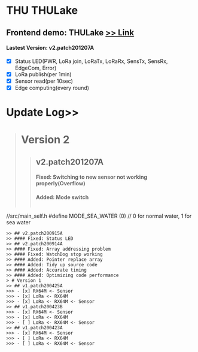 THU THULake  
====  
## Frontend demo: THULake [>> Link](http://140.128.98.55:3000/d/QrAuefeWk/dong-hai-aiot-shui-zhi-bang-zi-lora?orgId=1&refresh=5s)  
  
#### Lastest Version: v2.patch201207A  
- [x] Status LED(PWR, LoRa join, LoRaTx, LoRaRx, SensTx, SensRx, EdgeCom, Error)  
- [x] LoRa publish(per 1min)  
- [x] Sensor read(per 10sec)  
- [x] Edge computing(every round)  
  
# Update Log>>  
> # Version 2
>> ## v2.patch201207A
>> #### Fixed: Switching to new sensor not working properly(Overflow)  
>> #### Added: Mode switch  
>>> ```cpp  
//src/main_self.h
#define MODE_SEA_WATER (0)
// 0 for normal water, 1 for sea water
```  
>> ## v2.patch200915A
>> #### Fixed: Status LED  
>> ## v2.patch200914A
>> #### Fixed: Array addressing problem  
>> #### Fixed: WatchDog stop working  
>> #### Added: Pointer replace array  
>> #### Added: Tidy up source code  
>> #### Added: Accurate timing  
>> #### Added: Optimizing code performance  
> # Version 1
>> ## v1.patch200425A
>>> - [x] RX64M <- Sensor
>>> - [x] LoRa <- RX64M
>>> - [x] LoRa <- RX64M <- Sensor
>> ## v1.patch200423B
>>> - [x] RX64M <- Sensor
>>> - [x] LoRa <- RX64M
>>> - [ ] LoRa <- RX64M <- Sensor
>> ## v1.patch200423A
>>> - [x] RX64M <- Sensor
>>> - [ ] LoRa <- RX64M
>>> - [ ] LoRa <- RX64M <- Sensor